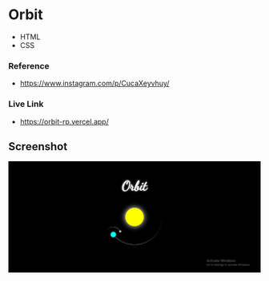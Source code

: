 # Orbit

- HTML
- CSS

### Reference
- https://www.instagram.com/p/CucaXeyvhuy/


### Live Link

- https://orbit-rp.vercel.app/





## Screenshot


![App Screenshot](https://github.com/Rahul-Bhutaiya/Orbit/blob/main/project-screenshot/orbit.png?raw=true)



